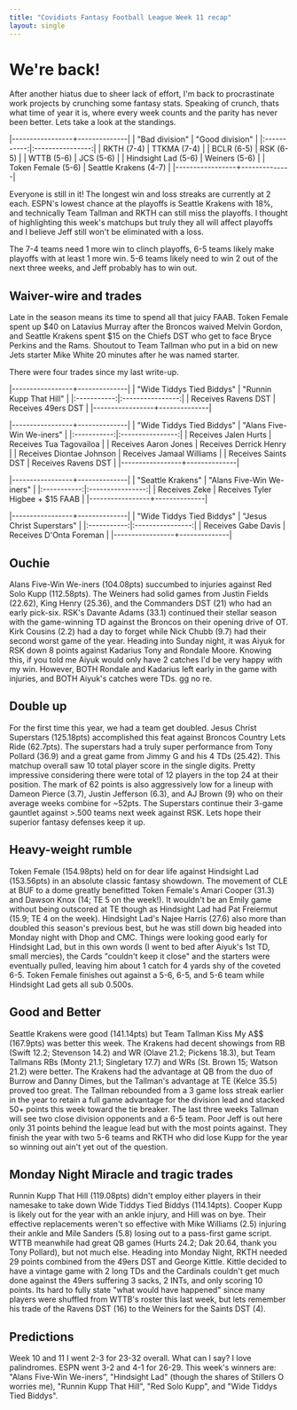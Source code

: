 ```yaml
---
title: "Covidiots Fantasy Football League Week 11 recap"
layout: single
---
```


# We're back!

After another hiatus due to sheer lack of effort, I'm back to procrastinate work projects by crunching some fantasy stats. Speaking of crunch, thats what time of year it is, where every week counts and the parity has never been better. Lets take a look at the standings.

|-----------------+--------------|
| "Bad division" | "Good division" |
|:-----------:|:----------------:|
| RKTH (7-4) | TTKMA (7-4) |
| BCLR (6-5) | RSK (6-5) |
| WTTB (5-6) | JCS (5-6) |
| Hindsight Lad (5-6) | Weiners (5-6) |
| Token Female (5-6) | Seattle Krakens (4-7) |
|-----------------+--------------|

Everyone is still in it! The longest win and loss streaks are currently at 2 each. ESPN's lowest chance at the playoffs is Seattle Krakens with 18%, and technically Team Tallman and RKTH can still miss the playoffs. I thought of highlighting this week's matchups but truly they all will affect playoffs and I believe Jeff still won't be eliminated with a loss. 

The 7-4 teams need 1 more win to clinch playoffs, 6-5 teams likely make playoffs with at least 1 more win. 5-6 teams likely need to win 2 out of the next three weeks, and Jeff probably has to win out.

## Waiver-wire and trades

Late in the season means its time to spend all that juicy FAAB. Token Female spent up $40 on Latavius Murray after the Broncos waived Melvin Gordon, and Seattle Krakens spent $15 on the Chiefs DST who get to face Bryce Perkins and the Rams. Shoutout to Team Tallman who put in a bid on new Jets starter Mike White 20 minutes after he was named starter.


There were four trades since my last write-up.

|-----------------+--------------|
| "Wide Tiddys Tied Biddys" | "Runnin Kupp That Hill" |
|:-----------:|:----------------:|
| Receives Ravens DST | Receives 49ers DST |
|-----------------+--------------|

|-----------------+--------------|
| "Wide Tiddys Tied Biddys" | "Alans Five-Win We-iners" |
|:-----------:|:----------------:|
| Receives  Jalen Hurts | Receives Tua Tagovailoa |
| Receives  Aaron Jones | Receives Derrick Henry |
| Receives  Diontae Johnson | Receives Jamaal Williams |
| Receives  Saints DST | Receives Ravens DST |
|-----------------+--------------|

|-----------------+--------------|
| "Seattle Krakens" | "Alans Five-Win We-iners" |
|:-----------:|:----------------:|
| Receives Zeke | Receives Tyler Higbee + $15 FAAB |
|-----------------+--------------|

|-----------------+--------------|
| "Wide Tiddys Tied Biddys" | "Jesus Christ Superstars" |
|:-----------:|:----------------:|
| Receives Gabe Davis | Receives D'Onta Foreman |
|-----------------+--------------|

## Ouchie

Alans Five-Win We-iners (104.08pts) succumbed to injuries against Red Solo Kupp (112.58pts). The Weiners had solid games from Justin Fields (22.62), King Henry (25.36), and the Commanders DST (21) who had an early pick-six. RSK's Davante Adams (33.1) continued their stellar season with the game-winning TD against the Broncos on their opening drive of OT. Kirk Cousins (2.2) had a day to forget while Nick Chubb (9.7) had their second worst game of the year. Heading into Sunday night, it was Aiyuk for RSK down 8 points against Kadarius Tony and Rondale Moore. Knowing this, if you told me Aiyuk would only have 2 catches I'd be very happy with my win. However, BOTH Rondale and Kadarius left early in the game with injuries, and BOTH Aiyuk's catches were TDs. gg no re.

## Double up

For the first time this year, we had a team get doubled. Jesus Christ Superstars (125.18pts) accomplished this feat against Broncos Country Lets Ride (62.7pts). The superstars had a truly super performance from Tony Pollard (36.9) and a great game from Jimmy G and his 4 TDs (25.42). This matchup overall saw 10 total player score in the single digits. Pretty impressive considering there were total of 12 players in the top 24 at their position. The mark of 62 points is also aggressively low for a lineup with Dameon Pierce (3.7), Justin Jefferson (6.3), and AJ Brown (9) who on their average weeks combine for ~52pts. The Superstars continue their 3-game gauntlet against >.500 teams next week against RSK. Lets hope their superior fantasy defenses keep it up.

## Heavy-weight rumble

Token Female (154.98pts) held on for dear life against Hindsight Lad (153.56pts) in an absolute classic fantasy showdown. The movement of CLE at BUF to a dome greatly benefitted Token Female's Amari Cooper (31.3) and Dawson Knox (14; TE 5 on the week!). It wouldn't be an Emily game without being outscored at TE though as Hindsight Lad had Pat Freiermut (15.9; TE 4 on the week). Hindsight Lad's Najee Harris (27.6) also more than doubled this season's previous best, but he was still down big headed into Monday night with Dhop and CMC. Things were looking good early for Hindsight Lad, but in this own words (I went to bed after Aiyuk's 1st TD, small mercies), the Cards "couldn't keep it close" and the starters were eventually pulled, leaving him about 1 catch for 4 yards shy of the coveted 6-5. Token Female finishes out against a 5-6, 6-5, and 5-6 team while Hindsight Lad gets all sub 0.500s.

## Good and Better

Seattle Krakens were good (141.14pts) but Team Tallman Kiss My A$$ (167.9pts) was better this week. The Krakens had decent showings from RB (Swift 12.2; Stevenson 14.2) and WR (Olave 21.2; Pickens 18.3), but Team Tallmans RBs (Monty 21.1; Singletary 17.7) and WRs (St. Brown 15; Watson 21.2) were better. The Krakens had the advantage at QB from the duo of Burrow and Danny Dimes, but the Tallman's advantage at TE (Kelce 35.5) proved too great. The Tallman rebounded from a 3 game loss streak earlier in the year to retain a full game advantage for the division lead and stacked 50+ points this week toward the tie breaker. The last three weeks Tallman will see two close division opponents and a 6-5 team. Poor Jeff is out here only 31 points behind the league lead but with the most points against. They finish the year with two 5-6 teams and RKTH who did lose Kupp for the year so winning out ain't yet out of the question.

## Monday Night Miracle and tragic trades

Runnin Kupp That Hill (119.08pts) didn't employ either players in their namesake to take down Wide Tiddys Tied Biddys (114.14pts). Cooper Kupp is likely out for the year with an ankle injury, and Hill was on bye. Their effective replacements weren't so effective with Mike Williams (2.5) injuring their ankle and Mile Sanders (5.8) losing out to a pass-first game script. WTTB meanwhile had great QB games (Hurts 24.2; Dak 20.64, thank you Tony Pollard), but not much else. Heading into Monday Night, RKTH needed 29 points combined from the 49ers DST and George Kittle. Kittle decided to have a vintage game with 2 long TDs and the Cardinals couldn't get much done against the 49ers suffering 3 sacks, 2 INTs, and only scoring 10 points. Its hard to fully state "what would have happened" since many players were shuffled from WTTB's roster this last week, but lets remember his trade of the Ravens DST (16) to the Weiners for the Saints DST (4).
 
## Predictions

Week 10 and 11 I went 2-3 for 23-32 overall. What can I say? I love palindromes. ESPN went 3-2 and 4-1 for 26-29. This week's winners are: 
 "Alans Five-Win We-iners", "Hindsight Lad" (though the shares of Stillers O worries me), "Runnin Kupp That Hill", "Red Solo Kupp", and "Wide Tiddys Tied Biddys".
